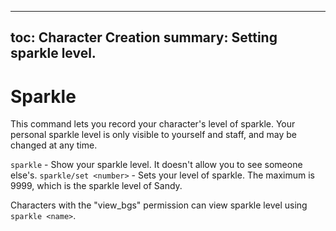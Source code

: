  ---
  toc: Character Creation
  summary: Setting sparkle level.
  ---
  # Sparkle
  This command lets you record your character's level of sparkle.  Your personal sparkle level is only visible to yourself and staff, and may be changed at any time.

  `sparkle` - Show your sparkle level. It doesn't allow you to see someone else's.
  `sparkle/set <number>` - Sets your level of sparkle. The maximum is 9999, which is the sparkle level of Sandy. 

  Characters with the "view_bgs" permission can view sparkle level using `sparkle <name>`.